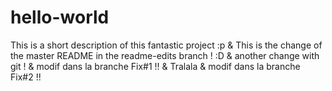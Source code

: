 # hello-world
This is a short description of this fantastic project :p
& This is the change of the master README in the readme-edits branch ! :D
& another change with git !
& modif dans la branche Fix#1 !!
& Tralala
& modif dans la branche Fix#2 !!
